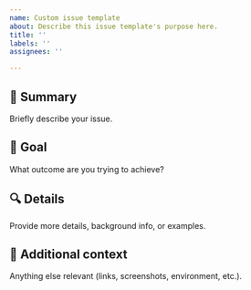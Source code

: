 ```yaml
---
name: Custom issue template
about: Describe this issue template's purpose here.
title: ''
labels: ''
assignees: ''

---
```


## 📝 Summary
Briefly describe your issue.

## 🎯 Goal
What outcome are you trying to achieve?

## 🔍 Details
Provide more details, background info, or examples.

## 📌 Additional context
Anything else relevant (links, screenshots, environment, etc.).
